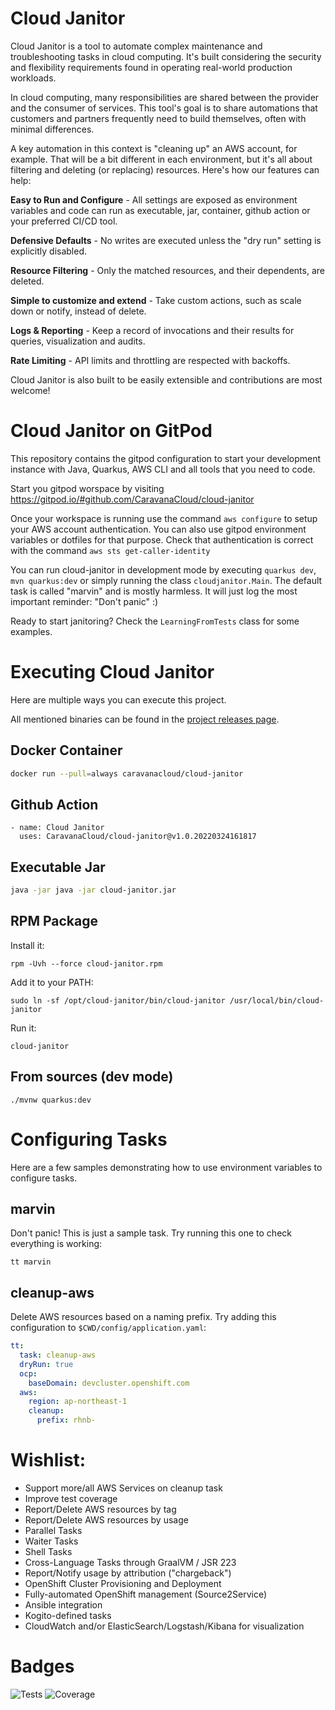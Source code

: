 # Cloud Janitor

Cloud Janitor is a tool to automate complex maintenance and troubleshooting tasks in cloud computing. It's built considering the security and flexibility requirements found in operating real-world production workloads.

In cloud computing, many responsibilities are shared between the provider and the consumer of services. This tool's goal is to share automations that customers and partners frequently need to build themselves, often with minimal differences.

A key automation in this context is "cleaning up" an AWS account, for example. That will be a bit different in each environment, but it's all about filtering and deleting (or replacing) resources. Here's how our features can help:

**Easy to Run and Configure** - All settings are exposed as environment variables and code can run as executable, jar, container, github action or your preferred CI/CD tool.

**Defensive Defaults** - No writes are executed unless the "dry run" setting is explicitly disabled.

**Resource Filtering** - Only the matched resources, and their dependents, are deleted.

**Simple to customize and extend** - Take custom actions, such as scale down or notify, instead of delete.

**Logs & Reporting** - Keep a record of invocations and their results for queries, visualization and audits.

**Rate Limiting** - API limits and throttling are respected with backoffs.

Cloud Janitor is also built to be easily extensible and contributions are most welcome!

# Cloud Janitor on GitPod

This repository contains the gitpod configuration to start your development instance with Java, Quarkus, AWS CLI and all tools that you need to code.

Start you gitpod worspace by visiting https://gitpod.io/#github.com/CaravanaCloud/cloud-janitor

Once your workspace is running use the command ```aws configure``` to setup your AWS account authentication. You can also use gitpod environment variables or dotfiles for that purpose. Check that authentication is correct with the command ```aws sts get-caller-identity```

You can run cloud-janitor in development mode by executing ```quarkus dev```, ```mvn quarkus:dev``` or simply running the class ```cloudjanitor.Main```. The default task is called "marvin" and is mostly harmless. It will just log the most important reminder: "Don't panic" :) 

Ready to start janitoring? Check the ```LearningFromTests``` class for some examples.  

# Executing Cloud Janitor

Here are multiple ways you can execute this project. 

All mentioned binaries can be found in the [project releases page](https://github.com/CaravanaCloud/cloud-janitor/releases).

## Docker Container
```bash
docker run --pull=always caravanacloud/cloud-janitor 
```

## Github Action
```
- name: Cloud Janitor
  uses: CaravanaCloud/cloud-janitor@v1.0.20220324161817
```

## Executable Jar
```bash
java -jar java -jar cloud-janitor.jar
```

## RPM Package
Install it:
```
rpm -Uvh --force cloud-janitor.rpm
```
Add it to your PATH:
```
sudo ln -sf /opt/cloud-janitor/bin/cloud-janitor /usr/local/bin/cloud-janitor
```
Run it:
```
cloud-janitor
```

## From sources (dev mode)
```
./mvnw quarkus:dev
```

# Configuring Tasks

Here are a few samples demonstrating how to use environment variables to configure tasks.

## marvin
Don't panic! This is just a sample task.
Try running this one to check everything is working:
```
tt marvin
```

## cleanup-aws
Delete AWS resources based on a naming prefix.
Try adding this configuration to ```$CWD/config/application.yaml```:
```yaml
tt:
  task: cleanup-aws
  dryRun: true
  ocp:
    baseDomain: devcluster.openshift.com
  aws:
    region: ap-northeast-1
    cleanup:
      prefix: rhnb-
```

# Wishlist:
- Support more/all AWS Services on cleanup task
- Improve test coverage
- Report/Delete AWS resources by tag
- Report/Delete AWS resources by usage
- Parallel Tasks
- Waiter Tasks
- Shell Tasks
- Cross-Language Tasks through GraalVM / JSR 223
- Report/Notify usage by attribution ("chargeback")
- OpenShift Cluster Provisioning and Deployment
- Fully-automated OpenShift management (Source2Service)
- Ansible integration
- Kogito-defined tasks
- CloudWatch and/or ElasticSearch/Logstash/Kibana for visualization

# Badges
![Tests](https://github.com/CaravanaCloud/cloud-janitor/workflows/test-prs-to-main/badge.svg)
![Coverage](.github/badges/jacoco.svg)

